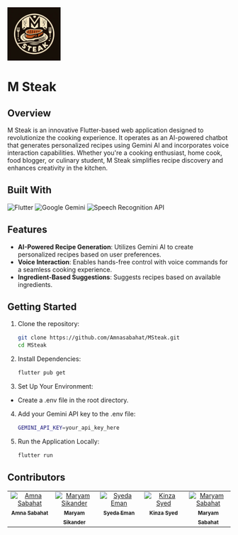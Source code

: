 <img src="img/logo.jpg" alt="M Steak Logo" width="120" height="120">

# M Steak

## Overview
M Steak is an innovative Flutter-based web application designed to revolutionize the cooking experience. It operates as an AI-powered chatbot that generates personalized recipes using Gemini AI and incorporates voice interaction capabilities. Whether you're a cooking enthusiast, home cook, food blogger, or culinary student, M Steak simplifies recipe discovery and enhances creativity in the kitchen.

## Built With
![Flutter](https://img.shields.io/badge/Flutter-42A5F5?style=for-the-badge&logo=flutter&logoColor=white)
![Google Gemini](https://img.shields.io/badge/Google%20Gemini-00A1E0?style=for-the-badge&logo=google&logoColor=white)
![Speech Recognition API](https://img.shields.io/badge/Speech%20Recognition%20API-FF9800?style=for-the-badge&logo=google&logoColor=white)

## Features
- **AI-Powered Recipe Generation**: Utilizes Gemini AI to create personalized recipes based on user preferences.
- **Voice Interaction**: Enables hands-free control with voice commands for a seamless cooking experience.
- **Ingredient-Based Suggestions**: Suggests recipes based on available ingredients.

## Getting Started
1. Clone the repository:
   ```bash
   git clone https://github.com/Amnasabahat/MSteak.git
   cd MSteak
   
2. Install Dependencies:
   ```bash
   flutter pub get
   
3. Set Up Your Environment:

  * Create a .env file in the root directory.
4. Add your Gemini API key to the .env file:
   ```bash
   GEMINI_API_KEY=your_api_key_here
5. Run the Application Locally:
   ```bash
   flutter run

## Contributors
<table>
  <tbody>
    <tr>
      <td align="center" valign="top" width="20%">
        <a href="https://github.com/Amnasabahat">
          <img src="https://avatars.githubusercontent.com/u/126286665?v=4" width="100px;" height="100px;" alt="Amna Sabahat"/>
          <br /><sub><b>Amna Sabahat</b></sub>
        </a>
      </td>
      <td align="center" valign="top" width="20%">
        <a href="https://github.com/Maryam-Sikander">
          <img src="https://avatars.githubusercontent.com/u/119351721?v=4" width="100px;" height="100px;" alt="Maryam Sikander"/>
          <br /><sub><b>Maryam Sikander</b></sub>
        </a>
      </td>
      <td align="center" valign="top" width="20%">
        <a href="https://github.com/Syeda-Eman">
          <img src="https://avatars.githubusercontent.com/u/139706459?v=4" width="100px;" height="100px;" alt="Syeda Eman"/>
          <br /><sub><b>Syeda Eman</b></sub>
        </a>
      </td>
      <td align="center" valign="top" width="20%">
        <a href="https://github.com/KinzaSyedHussain">
          <img src="https://avatars.githubusercontent.com/u/145199737?v=4" width="100px;" height="100px;" alt="Kinza Syed"/>
          <br /><sub><b>Kinza Syed</b></sub>
        </a>
      </td>
      <td align="center" valign="top" width="20%">
        <a href="https://github.com/MaryamSabahat">
          <img src="https://avatars.githubusercontent.com/u/96340288?v=4" width="100px;" height="100px;" alt="Maryam Sabahat"/>
          <br /><sub><b>Maryam Sabahat</b></sub>
        </a>
      </td>
    </tr>
  </tbody>
</table>
